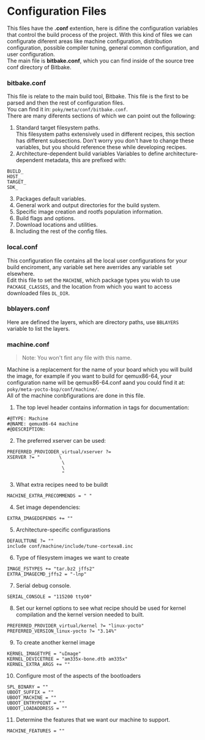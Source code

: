 # Configuration Files
This files have the **.conf** extention, here is difine the configuration variables that control the build process of the project. 
With this kind of files we can configurate diferent areas like machine configuration, distribution configuration, possible compiler tuning, general common configuration, and user configuration.  
The main file is **bitbake.conf**, which you can find inside of the source tree conf directory of Bitbake.
### bitbake.conf
This file is relate to the main build tool, Bitbake. This file is the first to be parsed and then the rest of configuration files.  
You can find it in: ```poky/meta/conf/bitbake.conf```.  
There are many diferents sections of which we can point out the following:
1. Standard target filesystem paths.  
This filesystem paths extensively used in different recipes, this section has different subsections. Don't worry you don't have to change these variables, but you should reference these while developing recipes.  
2. Architecture-dependent build variables 
Variables to define architecture-dependent metadata, this are prefixed with:
``` 
BUILD_
HOST_
TARGET_
SDK_
```  
3. Packages default variables.  
4. General work and output directories for the build system.  
5. Specific image creation and rootfs population information.  
6. Build flags and options.   
7. Download locations and utilities.
8. Including the rest of the config files.  
### local.conf
This configuration file contains all the local user configurations for your build enciroment, any variable set here averrides any variable set elsewhere.   
Edit this file to set the ```MACHINE```, which package types you wish to use ```PACKAGE_CLASSES```, and the location from which you want to access downloaded files ```DL_DIR```.
### bblayers.conf
Here are defined the layers, which are directory paths, use ```BBLAYERS``` variable to list the layers. 
### machine.conf
>Note: You won't fint any file with this name.  

Machine is a replacement for the name of your board which you will build the image, for example if you want to build for qemux86-64, your configuration name will be qemux86-64.conf aand you could find it at: ```poky/meta-yocto-bsp/conf/machine/```.  
All of the machine conbfigurations are done in this file.  
1. The top level header contains information in tags for documentation:  
```
#@TYPE: Machine
#@NAME: qemux86-64 machine
#@DESCRIPTION: 
```
2. The preferred xserver can be used:  
```
PREFERRED_PROVIODER_virtual/xserver ?=
XSERVER ?= "       \
                    \ 
                    \
                    "
```  
3. What extra recipes need to be buildt  
```
MACHINE_EXTRA_PRECOMMENDS = " "
```    
4. Set image dependencies:
```
EXTRA_IMAGEDEPENDS += "" 
```  
5. Architecture-specific configurastions
```
DEFAULTTUNE ?= ""
include conf/machine/include/tune-cortexa8.inc
```  
6. Type of filesystem images we want to create
```
IMAGE_FSTYPES += "tar.bz2 jffs2"
EXTRA_IMAGECMD_jffs2 = "-lnp"
```  
7. Serial debug console.
```
SERIAL_CONSOLE = "115200 ttyO0"
```  
8. Set our kernel options to see what recipe should be used for kernel compilation and the kernel version needed to built.
```
PREFERRED_PROVIDER_virtual/kernel ?= "linux-yocto"
PREFERRED_VERSION_linux-yocto ?= "3.14%"
```  
9. To create another kernel image 
```
KERNEL_IMAGETYPE = "uImage"
KERNEL_DEVICETREE = "am335x-bone.dtb am335x"
KERNEL_EXTRA_ARGS += ""
```  
10. Configure most of the aspects of the bootloaders
```
SPL_BINARY = ""
UBOOT_SUFFIX = ""
UBOOT_MACHINE = ""
UBOOT_ENTRYPOINT = ""
UBOOT_LOADADDRESS = ""
```  
11. Determine the features that we want our machine to support.  
```
MACHINE_FEATURES = ""
```  
